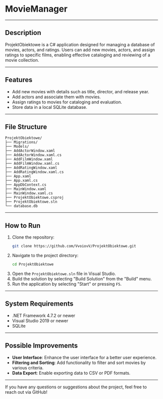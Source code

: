 # MovieManager

---

## Description
ProjektObiektowe is a C# application designed for managing a database of movies, actors, and ratings. Users can add new movies, actors, and assign ratings to specific films, enabling effective cataloging and reviewing of a movie collection.

---

## Features
- Add new movies with details such as title, director, and release year.
- Add actors and associate them with movies.
- Assign ratings to movies for cataloging and evaluation.
- Store data in a local SQLite database.

---

## File Structure
```
ProjektObiektowe/
├── Migrations/
├── Models/
├── AddActorWindow.xaml
├── AddActorWindow.xaml.cs
├── AddFilmWindow.xaml
├── AddFilmWindow.xaml.cs
├── AddRatingWindow.xaml
├── AddRatingWindow.xaml.cs
├── App.xaml
├── App.xaml.cs
├── AppDbContext.cs
├── MainWindow.xaml
├── MainWindow.xaml.cs
├── ProjektObiektowe.csproj
├── ProjektObiektowe.sln
└── database.db
```

---

## How to Run
1. Clone the repository:
   ```bash
   git clone https://github.com/VvoiovV/ProjektObiektowe.git
   ```
2. Navigate to the project directory:
   ```bash
   cd ProjektObiektowe
   ```
3. Open the `ProjektObiektowe.sln` file in Visual Studio.
4. Build the solution by selecting "Build Solution" from the "Build" menu.
5. Run the application by selecting "Start" or pressing `F5`.

---

## System Requirements
- .NET Framework 4.7.2 or newer
- Visual Studio 2019 or newer
- SQLite

---

## Possible Improvements
- **User Interface**: Enhance the user interface for a better user experience.
- **Filtering and Sorting**: Add functionality to filter and sort movies by various criteria.
- **Data Export**: Enable exporting data to CSV or PDF formats.

---

If you have any questions or suggestions about the project, feel free to reach out via GitHub!
